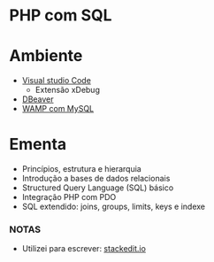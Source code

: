 # PHP com SQL

# Ambiente

 - [Visual studio Code](https://code.visualstudio.com/download)
	 - Extensão xDebug
 - [DBeaver](https://dbeaver.io/download/) 
 - [WAMP com MySQL](http://www.wampserver.com/en/)

# Ementa

 - Princípios, estrutura e hierarquia
 - Introdução a bases de dados relacionais
 - Structured Query Language (SQL) básico
 - Integração PHP com PDO
 - SQL extendido: joins, groups, limits, keys e indexe

### NOTAS
- Utilizei para escrever: [stackedit.io](https://stackedit.io/app)

